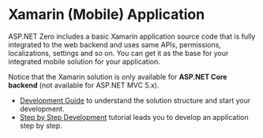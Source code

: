 # Xamarin (Mobile) Application

ASP.NET Zero includes a basic Xamarin application source code that is fully integrated to the web backend and uses same APIs, permissions, localizations, settings and so on. You can get it as the base for your integrated mobile solution for your application.

Notice that the Xamarin solution is only available for **ASP.NET Core backend** (not available for ASP.NET MVC 5.x).

- [Development Guide](Development-Guide-Xamarin.md) to understand the solution structure and start your development.
- [Step by Step Development](Developing-Step-By-Step-Xamarin.md) tutorial leads you to develop an application step by step.